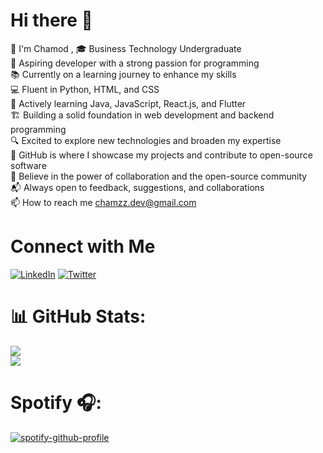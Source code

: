# Hi there 👋

👀 I'm Chamod , 🎓 Business Technology Undergraduate<br>
🚀 Aspiring developer with a strong passion for programming<br>
📚 Currently on a learning journey to enhance my skills<br>
💻 Fluent in Python, HTML, and CSS<br>
🌱 Actively learning Java, JavaScript, React.js, and Flutter<br>
🏗️ Building a solid foundation in web development and backend programming<br>
🔍 Excited to explore new technologies and broaden my expertise<br>
📁 GitHub is where I showcase my projects and contribute to open-source software<br>
🤝 Believe in the power of collaboration and the open-source community<br>
📬 Always open to feedback, suggestions, and collaborations<br>
📫 How to reach me chamzz.dev@gmail.com

# Connect with Me

[![LinkedIn](https://img.shields.io/badge/LinkedIn-Profile-blue)](https://www.linkedin.com/in/chamod-sugathadasa)
[![Twitter](https://img.shields.io/twitter/follow/Chamzz99?style=social&logo=twitter)](https://twitter.com/chamz99)

# 📊 GitHub Stats:
![](https://github-readme-streak-stats.herokuapp.com/?user=chamzz99&theme=dark&hide_border=false)<br/>
![](https://github-readme-stats.vercel.app/api/top-langs/?username=chamzz99&theme=dark&hide_border=false&include_all_commits=true&count_private=true&layout=compact)

# Spotify 🎧:
[![spotify-github-profile](https://spotify-github-profile.vercel.app/api/view?uid=337bd2ajyo5l0fwpuyz2eds6s&cover_image=true&theme=default&show_offline=false&background_color=121212&interchange=false)](https://spotify-github-profile.vercel.app/api/view?uid=337bd2ajyo5l0fwpuyz2eds6s&redirect=true)
<!--
**chamzz99/chamzz99** is a ✨ _special_ ✨ repository because its `README.md` (this file) appears on your GitHub profile.

Here are some ideas to get you started:

- 🔭 I’m currently working on ...
- 🌱 I’m currently learning ...
- 👯 I’m looking to collaborate on ...
- 🤔 I’m looking for help with ...
- 💬 Ask me about ...
- 📫 How to reach me: ...
- 😄 Pronouns: ...
- ⚡ Fun fact: ...
-->
